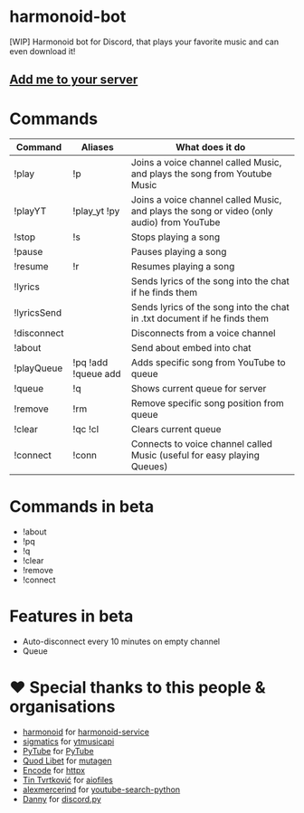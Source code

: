 # harmonoid-bot
[WIP] Harmonoid bot for Discord, that plays your favorite music and can even download it!

## [Add me to your server](https://discord.com/oauth2/authorize?client_id=802600265005137980&scope=bot&permissions=36932608)


# Commands
| Command                 | Aliases             | What does it do                                                                           |
|-------------------------|---------------------|-------------------------------------------------------------------------------------------|
| !play <song name>       | !p                  | Joins a voice channel called Music, and plays the song from Youtube Music                 |
| !playYT <song name>     | !play_yt !py        | Joins a voice channel called Music, and plays the song or video (only audio) from YouTube |
| !stop                   | !s                  | Stops playing a song                                                                      |
| !pause                  |                     | Pauses playing a song                                                                     |
| !resume                 | !r                  | Resumes playing a song                                                                    |
| !lyrics <song name>     |                     | Sends lyrics of the song into the chat if he finds them                                   |
| !lyricsSend <song name> |                     | Sends lyrics of the song into the chat in .txt document if he finds them                  |
| !disconnect             |                     | Disconnects from a voice channel                                                          |
| !about                  |                     | Send about embed into chat                                                                |
| !playQueue <song name>  | !pq !add !queue add | Adds specific song from YouTube to queue                                                  |
| !queue                  | !q                  | Shows current queue for server                                                            |
| !remove                 | !rm                 | Remove specific song position from queue                                                  |
| !clear                  | !qc !cl             | Clears current queue                                                                      |
| !connect                | !conn               | Connects to voice channel called Music (useful for easy playing Queues)                   |

# Commands in beta
- !about
- !pq <song name>
- !q
- !clear
- !remove
- !connect

# Features in beta
- Auto-disconnect every 10 minutes on empty channel
- Queue

# :heart: Special thanks to this people & organisations
- [harmonoid](https://github.com/harmonoid) for [harmonoid-service](https://github.com/harmonoid/harmonoid-service)
- [sigmatics](https://github.com/sigma67) for [ytmusicapi](https://github.com/sigma67/ytmusicapi)
- [PyTube](https://github.com/pytube) for [PyTube](https://github.com/pytube/pytube)
- [Quod Libet](https://github.com/quodlibet) for [mutagen](https://github.com/quodlibet/mutagen)
- [Encode](https://github.com/encode) for [httpx](https://github.com/encode/httpx)
- [Tin Tvrtković](https://github.com/Tinche) for [aiofiles](https://github.com/Tinche/aiofiles)
- [alexmercerind](https://github.com/alexmercerind) for [youtube-search-python](https://github.com/alexmercerind/youtube-search-python)
- [Danny](https://github.com/Rapptz) for [discord.py](https://github.com/Rapptz/discord.py)

<!--
# News
We removed auto-disconnect, since during testing, it crashed a server
-->
